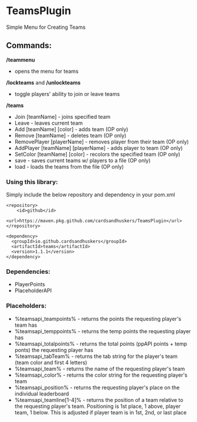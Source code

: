 # TeamsPlugin
Simple Menu for Creating Teams

## Commands:
**/teammenu**
- opens the menu for teams

**/lockteams** and **/unlockteams**
- toggle players' ability to join or leave teams

**/teams**
- Join [teamName] - joins specified team
- Leave - leaves current team
- Add [teamName] [color] - adds team (OP only)
- Remove [teamName] - deletes team (OP only)
- RemovePlayer [playerName] - removes player from their team (OP only)
- AddPlayer [teamName] [playerName] - adds player to team (OP only)
- SetColor [teamName] [color] - recolors the specified team (OP only)
- save - saves current teams w/ players to a file (OP only)
- load - loads the teams from the file (OP only)


### Using this library:
Simply include the below repository and dependency in your pom.xml
```
<repository>
    <id>github</id>
    <url>https://maven.pkg.github.com/cardsandhuskers/TeamsPlugin</url>
</repository>
        
<dependency>
  <groupId>io.github.cardsandhuskers</groupId>
  <artifactId>teams</artifactId>
  <version>1.1.1</version>
</dependency>
```

### Dependencies:
- PlayerPoints
- PlaceholderAPI


### Placeholders:
 - %teamsapi_teampoints% - returns the points the requesting player's team has
 - %teamsapi_temppoints% - returns the temp points the requesting player has
 - %teamsapi_totalpoints% - returns the total points (ppAPI points + temp ponts) the requesting player has
 - %teamsapi_tabTeam% - returns the tab string for the player's team (team color and first 4 letters)
 - %teamsapi_team% - returns the name of the requesting player's team
 - %teamsapi_color% - returns the color string for the requesting player's team
 - %teamsapi_position% - returns the requesting player's place on the individual leaderboard
 - %teamsapi_teamline[1-4]% - returns the position of a team relative to the requesting player's team. Positioning is 1st place, 1 above, player team, 1 below. This is adjusted if player team is in 1st, 2nd, or last place

